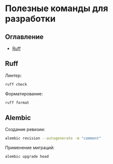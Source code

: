 # Полезные команды для разработки

## Оглавление
- [Ruff](##ruff)

## Ruff
Линтер:
```bash
ruff check
```
Форматирование:
```bash
ruff format
```

## Alembic
Создание ревизии:
```bash
alembic revision --autogenerate -m "comment"
```
Применение миграций:
```bash
alembic upgrade head
```